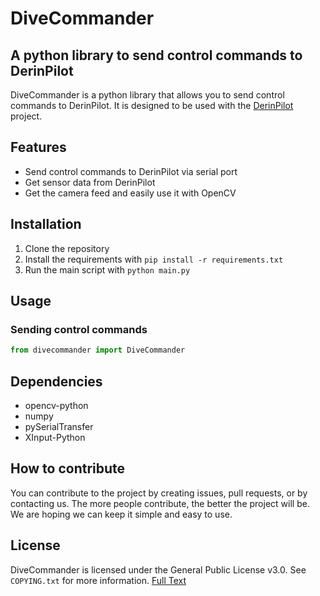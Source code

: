 # DiveCommander

## A python library to send control commands to DerinPilot

DiveCommander is a python library that allows you to send control commands to DerinPilot. It is designed to be used with the [DerinPilot](https://github.com/degzrobotics/DerinPilot) project.

## Features

* Send control commands to DerinPilot via serial port
* Get sensor data from DerinPilot
* Get the camera feed and easily use it with OpenCV

## Installation

1. Clone the repository
2. Install the requirements with `pip install -r requirements.txt`
3. Run the main script with `python main.py`

## Usage

### Sending control commands

```python
from divecommander import DiveCommander
```

## Dependencies

* opencv-python
* numpy
* pySerialTransfer
* XInput-Python

## How to contribute

You can contribute to the project by creating issues, pull requests, or by contacting us.
The more people contribute, the better the project will be. We are hoping we can keep it simple and easy to use.

## License

DiveCommander is licensed under the General Public License v3.0. See `COPYING.txt` for more information.
[Full Text](https://github.com/degzrobotics/DiveCommander/blob/main/COPYING.txt)
